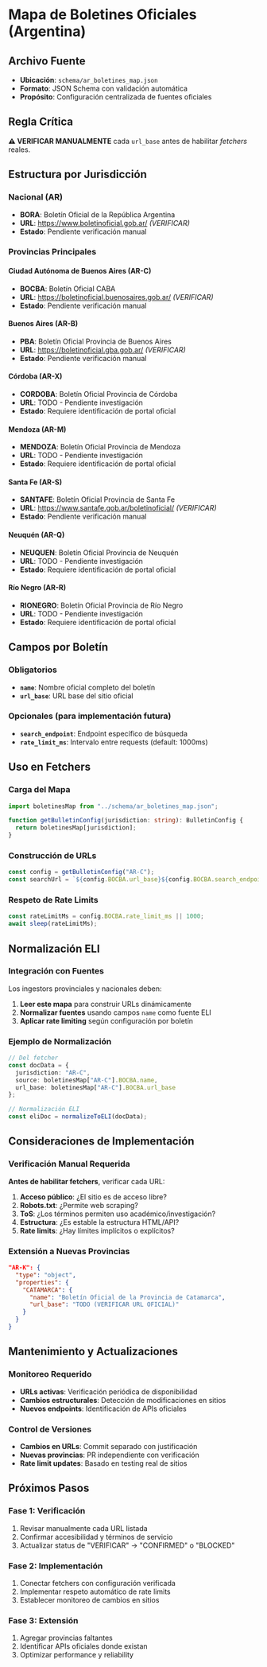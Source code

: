 # Mapa de Boletines Oficiales (Argentina)

## Archivo Fuente
- **Ubicación**: `schema/ar_boletines_map.json`
- **Formato**: JSON Schema con validación automática
- **Propósito**: Configuración centralizada de fuentes oficiales

## Regla Crítica
**⚠️ VERIFICAR MANUALMENTE** cada `url_base` antes de habilitar *fetchers* reales.

## Estructura por Jurisdicción

### Nacional (AR)
- **BORA**: Boletín Oficial de la República Argentina
- **URL**: https://www.boletinoficial.gob.ar/ *(VERIFICAR)*
- **Estado**: Pendiente verificación manual

### Provincias Principales

#### Ciudad Autónoma de Buenos Aires (AR-C)
- **BOCBA**: Boletín Oficial CABA
- **URL**: https://boletinoficial.buenosaires.gob.ar/ *(VERIFICAR)*
- **Estado**: Pendiente verificación manual

#### Buenos Aires (AR-B)
- **PBA**: Boletín Oficial Provincia de Buenos Aires
- **URL**: https://boletinoficial.gba.gob.ar/ *(VERIFICAR)*
- **Estado**: Pendiente verificación manual

#### Córdoba (AR-X)
- **CORDOBA**: Boletín Oficial Provincia de Córdoba
- **URL**: TODO - Pendiente investigación
- **Estado**: Requiere identificación de portal oficial

#### Mendoza (AR-M)
- **MENDOZA**: Boletín Oficial Provincia de Mendoza
- **URL**: TODO - Pendiente investigación
- **Estado**: Requiere identificación de portal oficial

#### Santa Fe (AR-S)
- **SANTAFE**: Boletín Oficial Provincia de Santa Fe
- **URL**: https://www.santafe.gob.ar/boletinoficial/ *(VERIFICAR)*
- **Estado**: Pendiente verificación manual

#### Neuquén (AR-Q)
- **NEUQUEN**: Boletín Oficial Provincia de Neuquén
- **URL**: TODO - Pendiente investigación
- **Estado**: Requiere identificación de portal oficial

#### Río Negro (AR-R)
- **RIONEGRO**: Boletín Oficial Provincia de Río Negro
- **URL**: TODO - Pendiente investigación
- **Estado**: Requiere identificación de portal oficial

## Campos por Boletín

### Obligatorios
- **`name`**: Nombre oficial completo del boletín
- **`url_base`**: URL base del sitio oficial

### Opcionales (para implementación futura)
- **`search_endpoint`**: Endpoint específico de búsqueda
- **`rate_limit_ms`**: Intervalo entre requests (default: 1000ms)

## Uso en Fetchers

### Carga del Mapa
```typescript
import boletinesMap from "../schema/ar_boletines_map.json";

function getBulletinConfig(jurisdiction: string): BulletinConfig {
  return boletinesMap[jurisdiction];
}
```

### Construcción de URLs
```typescript
const config = getBulletinConfig("AR-C");
const searchUrl = `${config.BOCBA.url_base}${config.BOCBA.search_endpoint}`;
```

### Respeto de Rate Limits
```typescript
const rateLimitMs = config.BOCBA.rate_limit_ms || 1000;
await sleep(rateLimitMs);
```

## Normalización ELI

### Integración con Fuentes
Los ingestors provinciales y nacionales deben:

1. **Leer este mapa** para construir URLs dinámicamente
2. **Normalizar fuentes** usando campos `name` como fuente ELI
3. **Aplicar rate limiting** según configuración por boletín

### Ejemplo de Normalización
```typescript
// Del fetcher
const docData = {
  jurisdiction: "AR-C",
  source: boletinesMap["AR-C"].BOCBA.name,
  url_base: boletinesMap["AR-C"].BOCBA.url_base
};

// Normalización ELI
const eliDoc = normalizeToELI(docData);
```

## Consideraciones de Implementación

### Verificación Manual Requerida
**Antes de habilitar fetchers**, verificar cada URL:

1. **Acceso público**: ¿El sitio es de acceso libre?
2. **Robots.txt**: ¿Permite web scraping?
3. **ToS**: ¿Los términos permiten uso académico/investigación?
4. **Estructura**: ¿Es estable la estructura HTML/API?
5. **Rate limits**: ¿Hay límites implícitos o explícitos?

### Extensión a Nuevas Provincias
```json
"AR-K": {
  "type": "object",
  "properties": {
    "CATAMARCA": {
      "name": "Boletín Oficial de la Provincia de Catamarca",
      "url_base": "TODO (VERIFICAR URL OFICIAL)"
    }
  }
}
```

## Mantenimiento y Actualizaciones

### Monitoreo Requerido
- **URLs activas**: Verificación periódica de disponibilidad
- **Cambios estructurales**: Detección de modificaciones en sitios
- **Nuevos endpoints**: Identificación de APIs oficiales

### Control de Versiones
- **Cambios en URLs**: Commit separado con justificación
- **Nuevas provincias**: PR independiente con verificación
- **Rate limit updates**: Basado en testing real de sitios

## Próximos Pasos

### Fase 1: Verificación
1. Revisar manualmente cada URL listada
2. Confirmar accesibilidad y términos de servicio
3. Actualizar status de "VERIFICAR" → "CONFIRMED" o "BLOCKED"

### Fase 2: Implementación
1. Conectar fetchers con configuración verificada
2. Implementar respeto automático de rate limits
3. Establecer monitoreo de cambios en sitios

### Fase 3: Extensión
1. Agregar provincias faltantes
2. Identificar APIs oficiales donde existan
3. Optimizar performance y reliability